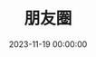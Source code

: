 ---
title: 朋友圈
date: 2023-11-19 00:00:00
comments: false
aside: false
top_img: false
type: "fcircle"
---